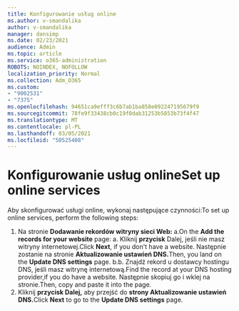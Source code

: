 ```yaml
---
title: Konfigurowanie usług online
ms.author: v-smandalika
author: v-smandalika
manager: dansimp
ms.date: 02/23/2021
audience: Admin
ms.topic: article
ms.service: o365-administration
ROBOTS: NOINDEX, NOFOLLOW
localization_priority: Normal
ms.collection: Adm_O365
ms.custom:
- "9002531"
- "7375"
ms.openlocfilehash: 94651ca9efff3c6b7ab1ba858e092247195679f9
ms.sourcegitcommit: 78fe9f33438cb0c19f0dab31253b5853b73f4f47
ms.translationtype: MT
ms.contentlocale: pl-PL
ms.lasthandoff: 03/05/2021
ms.locfileid: "50525408"
---
```

# <a name="set-up-online-services"></a><span data-ttu-id="3c2d5-102">Konfigurowanie usług online</span><span class="sxs-lookup"><span data-stu-id="3c2d5-102">Set up online services</span></span>

<span data-ttu-id="3c2d5-103">Aby skonfigurować usługi online, wykonaj następujące czynności:</span><span class="sxs-lookup"><span data-stu-id="3c2d5-103">To set up online services, perform the following steps:</span></span>

1. <span data-ttu-id="3c2d5-104">Na stronie **Dodawanie rekordów witryny sieci Web:** a.</span><span class="sxs-lookup"><span data-stu-id="3c2d5-104">On the **Add the records for your website** page: a.</span></span> <span data-ttu-id="3c2d5-105">Kliknij **przycisk** Dalej, jeśli nie masz witryny internetowej.</span><span class="sxs-lookup"><span data-stu-id="3c2d5-105">Click **Next**, if you don't have a website.</span></span> <span data-ttu-id="3c2d5-106">Następnie zostanie na stronie **Aktualizowanie ustawień DNS.**</span><span class="sxs-lookup"><span data-stu-id="3c2d5-106">Then, you land on the **Update DNS settings** page.</span></span>
    <span data-ttu-id="3c2d5-107">b.</span><span class="sxs-lookup"><span data-stu-id="3c2d5-107">b.</span></span> <span data-ttu-id="3c2d5-108">Znajdź rekord u dostawcy hostingu DNS, jeśli masz witrynę internetową.</span><span class="sxs-lookup"><span data-stu-id="3c2d5-108">Find the record at your DNS hosting provider,if you do have a website.</span></span> <span data-ttu-id="3c2d5-109">Następnie skopiuj go i wklej na stronie.</span><span class="sxs-lookup"><span data-stu-id="3c2d5-109">Then, copy and paste it into the page.</span></span>
2. <span data-ttu-id="3c2d5-110">Kliknij **przycisk Dalej,** aby przejść do **strony Aktualizowanie ustawień DNS.**</span><span class="sxs-lookup"><span data-stu-id="3c2d5-110">Click **Next** to go to the **Update DNS settings** page.</span></span>